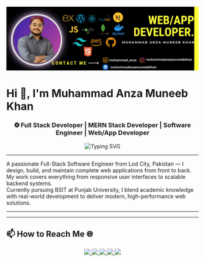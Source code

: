 ![Design and Development](https://raw.githubusercontent.com/muhammadanzamuneebkhan/muhammadanzamuneebkhan/master/githubbanner.jpg)

# Hi 👋, I'm Muhammad Anza Muneeb Khan

<h3 align="center">
❂ Full Stack Developer | MERN Stack Developer | Software Engineer | Web/App Developer
</h3>

<p align="center">
  <img 
    src="https://readme-typing-svg.demolab.com?font=Fira+Code&size=22&pause=1000&color=16A34A&center=true&vCenter=true&width=800&lines=Building+scalable+and+user-friendly+web+and+mobile+applications;Full-Stack+Developer+at+InventorX;MERN+Stack+Developer;Building+Real-World+Projects;Software+Engineer" 
    alt="Typing SVG" 
  />
</p>

---

A passionate Full-Stack Software Engineer from Lod City, Pakistan — I design, build, and maintain complete web applications from front to back. My work covers everything from responsive user interfaces to scalable backend systems.  
Currently pursuing BSIT at Punjab University, I blend academic knowledge with real-world development to deliver modern, high-performance web solutions.

---

---

## 📫 How to Reach Me 🌐

<p align="center">
  <a href="https://facebook.com/muhammadanzamuneebkhan">
    <img src="https://img.shields.io/badge/Facebook-%231877F2.svg?logo=Facebook&logoColor=white" />
  </a>
  <a href="https://instagram.com/muhammadanzamuneebkhan">
    <img src="https://img.shields.io/badge/Instagram-%23E4405F.svg?logo=Instagram&logoColor=white" />
  </a>
  <a href="https://linkedin.com/in/muhammadanzamuneebkhan">
    <img src="https://img.shields.io/badge/LinkedIn-%230077B5.svg?logo=linkedin&logoColor=white" />
  </a>
  <a href="https://x.com/manzamuneeb">
    <img src="https://img.shields.io/badge/X-black.svg?logo=X&logoColor=white" />
  </a>
  <a href="mailto:anzamuneebkhan13@gmail.com">
    <img src="https://img.shields.io/badge/Email-D14836?logo=gmail&logoColor=white" />
  </a>
</p>

